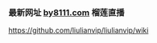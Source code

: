 ### 最新网址 [by8111.com](http://www.by8111.com/?liulianzhibo) 榴莲直播

https://github.com/liulianvip/liulianvip/wiki
